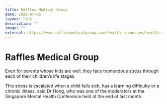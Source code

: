 ```yaml
---
title: Raffles Medical Group
date: 2023-07-06
layout: link
description: ""
image: ""
external: https://www.rafflesmedicalgroup.com/health-resources/health-articles/parental-burnout-is-it-a-mental-illness/
---
```

# Raffles Medical Group
Even for parents whose kids are well, they face tremendous stress through each of their children’s life stages.  
  
This stress is escalated when a child falls sick, has a learning difficulty or a chronic illness, said Dr Hong, who was one of the moderators at the Singapore Mental Health Conference held at the end of last month.